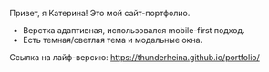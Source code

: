 Привет, я Катерина!
Это мой сайт-портфолио. 

- Верстка адаптивная, использовался mobile-first подход.
- Есть темная/светлая тема и модальные окна.

Ссылка на лайф-версию:
https://thunderheina.github.io/portfolio/